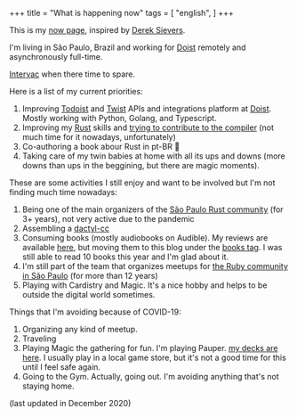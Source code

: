 +++
title = "What is happening now"
tags = [
  "english",
]
+++

This is my [now page](http://nownownow.com/about), inspired
by [Derek Sievers](https://sivers.org/now).

I'm living in São Paulo, Brazil and working for [Doist](https://doist.com)
remotely and asynchronously full-time.

[Intervac](https://intervac-homeexchange.com) when there time to spare.

Here is a list of my current priorities:

1. Improving [Todoist](https://developer.todoist.com) and
   [Twist](https://developer.twist.com) APIs and integrations platform at
   [Doist](https://doist.com). Mostly working with Python, Golang, and
   Typescript.
1. Improving my [Rust](https://www.rust-lang.org/en-US/) skills and [trying to
   contribute to the compiler](/post/contributing-to-rust/) (not much time for
   it nowadays, unfortunately)
1. Co-authoring a book abour Rust in pt-BR 🦀
1. Taking care of my twin babies at home with all its ups and downs (more downs
   than ups in the beggining, but there are magic moments).

These are some activities I still enjoy and want to be involved but I'm not finding much time nowadays:

1. Being one of the main organizers of the [São Paulo Rust
   community](https://www.meetup.com/Rust-Sao-Paulo-Meetup/) (for 3+ years), not
   very active due to the pandemic
1. Assembling a [dactyl-cc](https://github.com/mjohns/dactyl-cc/)
1. Consuming books (mostly audiobooks on Audible). My reviews are available
   [here](https://goodreads.com/pothix), but moving them to this blog under the
   [books tag](https://pothix.com/tags/books/). I was still able to read 10
   books this year and I'm glad about it.
1. I'm still part of the team that organizes meetups for [the Ruby community in São Paulo](https://gurusp.org) (for more than 12 years)
1. Playing with Cardistry and Magic. It's a nice hobby and helps to be outside the digital world sometimes.

Things that I'm avoiding because of COVID-19:

1. Organizing any kind of meetup.
1. Traveling
1. Playing Magic the gathering for fun. I'm playing Pauper. [my decks are here](https://www.mtgvault.com/pothix/). I usually play in a local game store, but it's not a good time for this until I feel safe again.
1. Going to the Gym. Actually, going out. I'm avoiding anything that's not staying home.

(last updated in December 2020)
